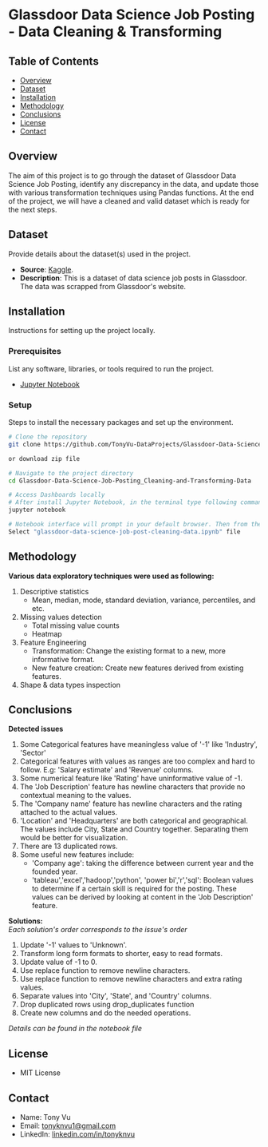 # Glassdoor Data Science Job Posting - Data Cleaning & Transforming

## Table of Contents
- [Overview](#overview)
- [Dataset](#dataset)
- [Installation](#installation)
- [Methodology](#methodology)
- [Conclusions](#conclusions)
- [License](#license)
- [Contact](#contact)

## Overview
The aim of this project is to go through the dataset of Glassdoor Data Science Job Posting, identify any discrepancy in the data, and update those with various transformation techniques using Pandas functions. At the end of the project, we will have a cleaned and valid dataset which is ready for the next steps. 

## Dataset
Provide details about the dataset(s) used in the project.
- **Source**: [Kaggle](https://www.kaggle.com/datasets/rashikrahmanpritom/data-science-job-posting-on-glassdoor).
- **Description**: This is a dataset of data science job posts in Glassdoor. The data was scrapped from Glassdoor's website.

## Installation
Instructions for setting up the project locally. 

### Prerequisites
List any software, libraries, or tools required to run the project.
- [Jupyter Notebook](https://jupyter.org/install)

### Setup
Steps to install the necessary packages and set up the environment.

```bash
# Clone the repository
git clone https://github.com/TonyVu-DataProjects/Glassdoor-Data-Science-Job-Posting_Cleaning-and-Transforming-Data.git

or download zip file

# Navigate to the project directory
cd Glassdoor-Data-Science-Job-Posting_Cleaning-and-Transforming-Data

# Access Dashboards locally
# After install Jupyter Notebook, in the terminal type following command
jupyter notebook

# Notebook interface will prompt in your default browser. Then from the directory tree, select the file
Select "glassdoor-data-science-job-post-cleaning-data.ipynb" file
```

## Methodology
**Various data exploratory techniques were used as following:**
1. Descriptive statistics
    - Mean, median, mode, standard deviation, variance, percentiles, and etc.
2. Missing values detection
    - Total missing value counts
    - Heatmap
3. Feature Engineering
    - Transformation: Change the existing format to a new, more informative format.
    - New feature creation: Create new features derived from  existing features.
4. Shape & data types inspection

## Conclusions
**Detected issues**
1. Some Categorical features have meaningless value of '-1' like 'Industry', 'Sector'
2. Categorical features with values as ranges are too complex and hard to follow. E.g: 'Salary estimate' and 'Revenue' columns.
3. Some numerical feature like 'Rating' have uninformative value of -1.
4. The 'Job Description' feature has newline characters that provide no contextual meaning to the values.
5. The 'Company name' feature has newline characters and the rating attached to the actual values.
6. 'Location' and 'Headquarters' are both categorical and geographical. The values include City, State and Country together. Separating them would be better for visualization.
7. There are 13 duplicated rows.
8. Some useful new features include:
    - 'Company age': taking the difference between current year and the founded year.
    - 'tableau','excel','hadoop','python', 'power bi','r','sql': Boolean values to determine if a certain skill is required for the posting. These values can be derived by looking at content in the 'Job Description' feature. 

**Solutions:**  
*_Each solution's order corresponds to the issue's order_* 
1. Update '-1' values to 'Unknown'.
2. Transform long form formats to shorter, easy to read formats. 
3. Update value of -1 to 0.
4. Use replace function to remove newline characters.
5. Use replace function to remove newline characters and extra rating values.
6. Separate values into 'City', 'State', and 'Country' columns.
7. Drop duplicated rows using drop_duplicates function
8. Create new columns and do the needed operations.  

*_Details can be found in the notebook file_*

## License
- MIT License

## Contact
- Name: Tony Vu
- Email: [tonyknvu1@gmail.com](mailto:tonyknvu1@gmail.com)
- LinkedIn: [linkedin.com/in/tonyknvu](https://www.linkedin.com/in/tonyknvu/)
